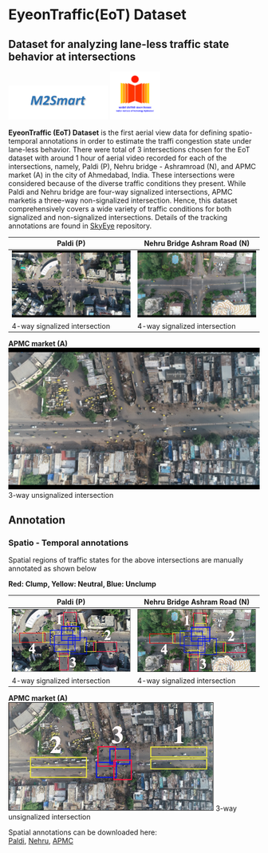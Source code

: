 # EyeonTraffic(EoT) Dataset
## Dataset for analyzing lane-less traffic state behavior at intersections
<img src="images/m2smart.png" width="200"> <img src="images/iith.png" width="100">

<b>EyeonTraffic (EoT) Dataset</b> is the first aerial view data for defining spatio-temporal annotations in order to estimate the traffi congestion state under lane-less behavior. There were total of 3 intersections chosen for the EoT dataset with  around  1  hour  of  aerial  video  recorded  for  each  of the intersections, namely, Paldi (P), Nehru bridge - Ashramroad (N), and APMC market (A) in the city of Ahmedabad, India. These  intersections  were  considered  because  of  the diverse traffic conditions they present. While Paldi and Nehru bridge are  four-way  signalized  intersections, APMC  marketis a three-way non-signalized intersection. Hence, this dataset comprehensively  covers  a  wide  variety  of  traffic  conditions for  both  signalized  and  non-signalized  intersections.  Details of the tracking annotations are found in [SkyEye](https://github.com/debadityaroy/SkyEye/) repository.

**Paldi (P)**         | **Nehru Bridge Ashram Road (N)**       
----------------|--------------
![](images/paldi.png) |![](images/nehru.png)
4-way signalized intersection | 4-way signalized intersection 
**APMC market (A)**
![](images/apmc.png)
3-way unsignalized intersection


<h2> Annotation </h2>

<h3> Spatio - Temporal annotations </h3>

Spatial regions of traffic states for the above intersections are manually annotated as shown below <br>

**Red: Clump, Yellow: Neutral, Blue: Unclump**

**Paldi (P)**         | **Nehru Bridge Ashram Road (N)**       
----------------|--------------
![](images/paldi.jpg) |![](images/nehru.jpg)
4-way signalized intersection | 4-way signalized intersection 
**APMC market (A)**
![](images/apmc.jpg)
3-way unsignalized intersection

Spatial annotations can be downloaded here:<br>
[Paldi](https://drive.google.com/file/d/1QwkxbhTl25x9F1sOD8iH3Hy-yMmqYXD2/view?usp=sharing), [Nehru](https://drive.google.com/file/d/1x7GMiAUyp47DPDXtt5KoRqhoKFk_bYTI/view?usp=sharing), [APMC](https://drive.google.com/file/d/1XXFk2RGhHDkUfyARKSZe-mhEuAmDFEqb/view?usp=sharing)



